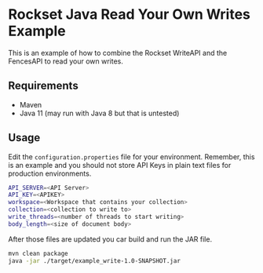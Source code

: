 # Rockset Java Read Your Own Writes Example

This is an example of how to combine the Rockset WriteAPI and the FencesAPI to read your own writes. 

## Requirements
- Maven
- Java 11 (may run with Java 8 but that is untested)

## Usage

Edit the `configuration.properties` file for your environment. Remember, this is an example and you should not store API Keys in plain text files for production environments.

```bash
API_SERVER=<API Server>
API_KEY=<APIKEY>
workspace=<Workspace that contains your collection>
collection=<collection to write to>
write_threads=<number of threads to start writing>
body_length=<size of document body>
```

After those files are updated you car build and run the JAR file.

```bash
mvn clean package
java -jar ./target/example_write-1.0-SNAPSHOT.jar
```